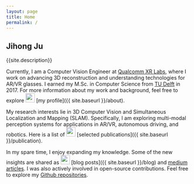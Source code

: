 ```yaml
---
layout: page
title: Home
permalink: /
---
```


Jihong Ju
---

{{site.description}}


Currently, I am a Computer Vision Engineer at [Qualcomm XR Labs](https://www.qualcomm.com/research/extended-reality), where I work on advancing 3D reconstruction and understanding technologies for AR/VR glasses. I earned my M.Sc. in Computer Science from [TU Delft](https://www.tudelft.nl/) in 2017. For more information about my work and background, feel free to explore <img src="https://raw.githubusercontent.com/FortAwesome/Font-Awesome/6.x/js-packages/%40fortawesome/fontawesome-free/svgs/solid/circle-user.svg" width="25" height="25"> [my profile]({{ site.baseurl }}/about).

My research interests lie in 3D Computer Vision and Simultaneous Localization and Mapping (SLAM). Specifically, I am exploring multi-modal perception systems for applications in AR/VR, autonomous driving, and robotics. Here is a list of 
<img src="https://raw.githubusercontent.com/FortAwesome/Font-Awesome/37eff7fa00de26db41183a3ad8ed0e9119fbc44b/svgs/solid/graduation-cap.svg" width="25" height="25"> [selected publications]({{ site.baseurl }}/publication).

In my spare time, I enjoy expanding my knowledge. Some of the new insights are shared as <img src="https://raw.githubusercontent.com/FortAwesome/Font-Awesome/6.x/svgs/solid/blog.svg" width="25" height="25"> [blog posts]({{ site.baseurl }}/blog) and [medium articles](https://medium.com/@jihongju). I was also actively involved in open-source contributions. Feel free to explore my [Github repositories](https://github.com/JihongJu).
